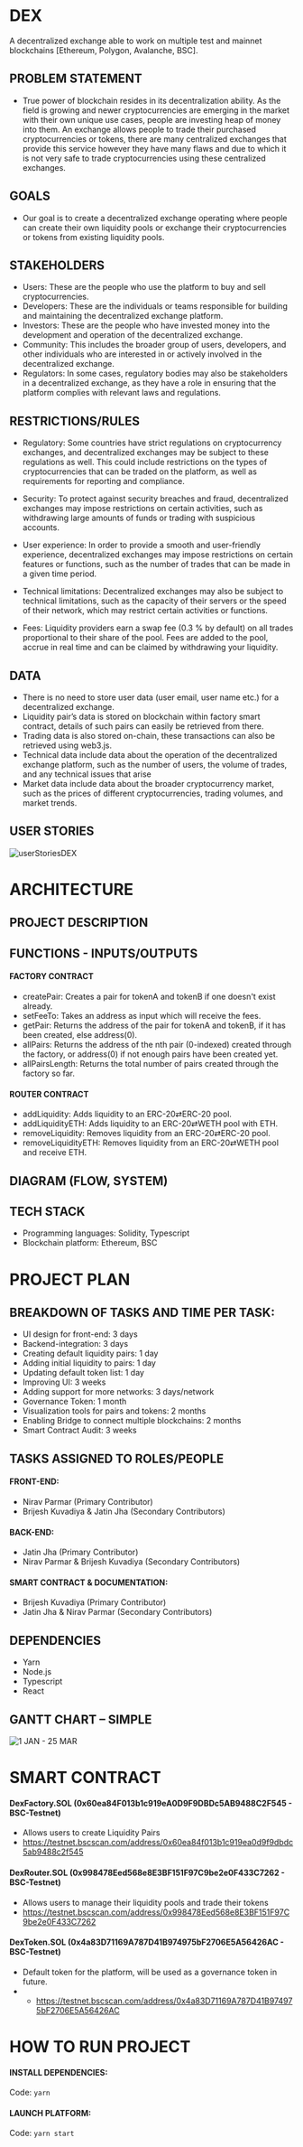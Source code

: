# DEX
 A decentralized exchange able to work on multiple test and mainnet blockchains [Ethereum, Polygon, Avalanche, BSC].

## PROBLEM STATEMENT
- True power of blockchain resides in its decentralization ability. As the field is growing and newer cryptocurrencies are emerging in the market with their own unique use cases, people are investing heap of money into them. An exchange allows people to trade their purchased cryptocurrencies or tokens, there are many centralized exchanges that provide this service however they have many flaws and due to which it is not very safe to trade cryptocurrencies using these centralized exchanges. 

## GOALS
- Our goal is to create a decentralized exchange operating where people can create their own liquidity pools or exchange their cryptocurrencies or tokens from existing liquidity pools.

## STAKEHOLDERS

- Users: These are the people who use the platform to buy and sell cryptocurrencies.
- Developers: These are the individuals or teams responsible for building and maintaining the decentralized exchange platform.
- Investors: These are the people who have invested money into the development and operation of the decentralized exchange.
- Community: This includes the broader group of users, developers, and other individuals who are interested in or actively involved in the decentralized exchange.
- Regulators: In some cases, regulatory bodies may also be stakeholders in a decentralized exchange, as they have a role in ensuring that the platform complies with relevant laws and regulations.

## RESTRICTIONS/RULES

- Regulatory: Some countries have strict regulations on cryptocurrency exchanges, and decentralized exchanges may be subject to these regulations as well. This could include restrictions on the types of cryptocurrencies that can be traded on the platform, as well as requirements for reporting and compliance.

- Security: To protect against security breaches and fraud, decentralized exchanges may impose restrictions on certain activities, such as withdrawing large amounts of funds or trading with suspicious accounts.

- User experience: In order to provide a smooth and user-friendly experience, decentralized exchanges may impose restrictions on certain features or functions, such as the number of trades that can be made in a given time period.

- Technical limitations: Decentralized exchanges may also be subject to technical limitations, such as the capacity of their servers or the speed of their network, which may restrict certain activities or functions.

- Fees: Liquidity providers earn a swap fee (0.3 % by default) on all trades proportional to their share of the pool. Fees are added to the pool, accrue in real time and can be claimed by withdrawing your liquidity.

## DATA
- There is no need to store user data (user email, user name etc.) for a decentralized exchange.
- Liquidity pair’s data is stored on blockchain within factory smart contract, details of such pairs can easily be retrieved from there.
- Trading data is also stored on-chain, these transactions can also be retrieved using web3.js.
- Technical data include data about the operation of the decentralized exchange platform, such as the number of users, the volume of trades, and any technical issues that arise
- Market data include data about the broader cryptocurrency market, such as the prices of different cryptocurrencies, trading volumes, and market trends.

## USER STORIES

![userStoriesDEX](https://user-images.githubusercontent.com/49873352/208331801-fe98beb0-7a6a-4483-98c7-665d4b1a155b.png)

# ARCHITECTURE

## PROJECT DESCRIPTION

## FUNCTIONS - INPUTS/OUTPUTS

#### FACTORY CONTRACT
- createPair: Creates a pair for tokenA and tokenB if one doesn't exist already.
- setFeeTo: Takes an address as input which will receive the fees.
- getPair: Returns the address of the pair for tokenA and tokenB, if it has been created, else address(0).
- allPairs: Returns the address of the nth pair (0-indexed) created through the factory, or address(0) if not enough pairs have been created yet.
- allPairsLength: Returns the total number of pairs created through the factory so far.

#### ROUTER CONTRACT
- addLiquidity: Adds liquidity to an ERC-20⇄ERC-20 pool.
- addLiquidityETH: Adds liquidity to an ERC-20⇄WETH pool with ETH.
- removeLiquidity: Removes liquidity from an ERC-20⇄ERC-20 pool.
- removeLiquidityETH: Removes liquidity from an ERC-20⇄WETH pool and receive ETH.

## DIAGRAM (FLOW, SYSTEM)

## TECH STACK
- Programming languages: Solidity, Typescript
- Blockchain platform: Ethereum, BSC

# PROJECT PLAN

## BREAKDOWN OF TASKS AND TIME PER TASK:
- UI design for front-end: 3 days
- Backend-integration: 3 days
- Creating default liquidity pairs: 1 day
- Adding initial liquidity to pairs: 1 day
- Updating default token list: 1 day
- Improving UI: 3 weeks
- Adding support for more networks: 3 days/network
- Governance Token: 1 month
- Visualization tools for pairs and tokens: 2 months
- Enabling Bridge to connect multiple blockchains: 2 months
- Smart Contract Audit: 3 weeks

## TASKS ASSIGNED TO ROLES/PEOPLE
#### FRONT-END: 
- Nirav Parmar (Primary Contributor)
- Brijesh Kuvadiya & Jatin Jha (Secondary Contributors)
#### BACK-END:
- Jatin Jha (Primary Contributor)
- Nirav Parmar & Brijesh Kuvadiya (Secondary Contributors)
#### SMART CONTRACT & DOCUMENTATION: 
- Brijesh Kuvadiya (Primary Contributor)
- Jatin Jha & Nirav Parmar (Secondary Contributors)
## DEPENDENCIES
- Yarn
- Node.js
- Typescript
- React

## GANTT CHART – SIMPLE
![1 JAN - 25 MAR](https://user-images.githubusercontent.com/49873352/208334290-9829eaf7-cd74-4532-beff-640b7cfeee47.png)

# SMART CONTRACT

#### DexFactory.SOL  (0x60ea84F013b1c919eA0D9F9DBDc5AB9488C2F545 - BSC-Testnet)
- Allows users to create Liquidity Pairs
- https://testnet.bscscan.com/address/0x60ea84f013b1c919ea0d9f9dbdc5ab9488c2f545

#### DexRouter.SOL (0x998478Eed568e8E3BF151F97C9be2e0F433C7262  - BSC-Testnet)
- Allows users to manage their liquidity pools and trade their tokens
- https://testnet.bscscan.com/address/0x998478Eed568e8E3BF151F97C9be2e0F433C7262

#### DexToken.SOL (0x4a83D71169A787D41B974975bF2706E5A56426AC  - BSC-Testnet)
- Default token for the platform, will be used as a governance token in future.
- - https://testnet.bscscan.com/address/0x4a83D71169A787D41B974975bF2706E5A56426AC

# HOW TO RUN PROJECT

#### INSTALL DEPENDENCIES:
Code:  `yarn`
#### LAUNCH PLATFORM:
Code: `yarn start`

